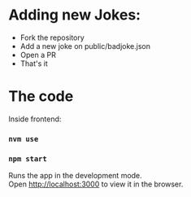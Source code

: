 # Adding new Jokes:
* Fork the repository
* Add a new joke on public/badjoke.json
* Open a PR
* That's it


# The code
Inside frontend:
### `nvm use`
### `npm start`

Runs the app in the development mode.<br>
Open [http://localhost:3000](http://localhost:3000) to view it in the browser.
